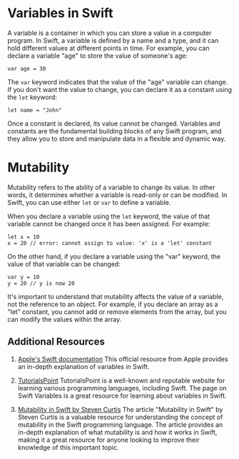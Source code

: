 # Variables in Swift

A variable is a container in which you can store a value in a computer program. In Swift, a variable is defined by a name and a type, and it can hold different values at different points in time. For example, you can declare a variable "age" to store the value of someone's age:

```
var age = 30
```

The `var` keyword indicates that the value of the "age" variable can change. If you don't want the value to change, you can declare it as a constant using the `let` keyword:

```
let name = "John"
```

Once a constant is declared, its value cannot be changed. Variables and constants are the fundamental building blocks of any Swift program, and they allow you to store and manipulate data in a flexible and dynamic way.

# Mutability

Mutability refers to the ability of a variable to change its value. In other words, it determines whether a variable is read-only or can be modified. In Swift, you can use either `let` or `var` to define a variable.

When you declare a variable using the `let` keyword, the value of that variable cannot be changed once it has been assigned. For example:

```
let x = 10
x = 20 // error: cannot assign to value: 'x' is a 'let' constant
```

On the other hand, if you declare a variable using the "var" keyword, the value of that variable can be changed:

```
var y = 10
y = 20 // y is now 20
```

It's important to understand that mutability affects the value of a variable, not the reference to an object. For example, if you declare an array as a "let" constant, you cannot add or remove elements from the array, but you can modify the values within the array.

## Additional Resources

1. [Apple's Swift documentation](https://docs.swift.org/swift-book/LanguageGuide/TheBasics.html)
   This official resource from Apple provides an in-depth explanation of variables in Swift.

2. [TutorialsPoint](https://www.tutorialspoint.com/swift/swift_variables.htm)
   TutorialsPoint is a well-known and reputable website for learning various programming languages, including Swift. The page on Swift Variables is a great resource for learning about variables in Swift.

3. [Mutability in Swift by Steven Curtis](https://stevenpcurtis.medium.com/mutability-in-swift-5a1328f279de)
   The article "Mutability in Swift" by Steven Curtis is a valuable resource for understanding the concept of mutability in the Swift programming language. The article provides an in-depth explanation of what mutability is and how it works in Swift, making it a great resource for anyone looking to improve their knowledge of this important topic.
